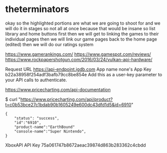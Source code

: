 # theterminators

okay so the highlighted portions are what we are going to shoot for
and we will do it in stages
so not all at once because that would be insane
so list library and home buttons first
then we will get to linking the games to their individual pages
then we will link our game pages back to the home page (edited)
then we will do our ratings system

https://www.gamerankings.com/
https://www.gamespot.com/reviews/
https://www.rockpapershotgun.com/2016/03/24/vulkan-api-hardware/


Request URL
https://api-endpoint.igdb.com
App name
none's App
Key
b22a38958f254adf3bafb79cc8be854e
Add this as a user-key parameter to your API calls to authenticate.


https://www.pricecharting.com/api-documentation

$ curl "https://www.pricecharting.com/api/product?t=c0b53bce27c1bdab90b1605249e600dc43dfd1d5&id=6910"

    {
        "status": "success",
        "id":"6910",
        "product-name":"EarthBound"
        "console-name":"Super Nintendo",
    }


XboxAPI API Key	75a061747b8672aeac39874d863b283362c4cbdd



